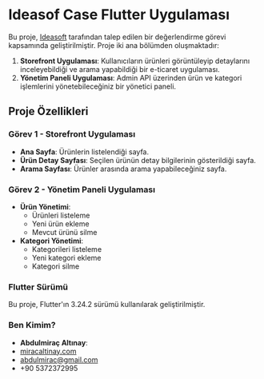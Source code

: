 # Ideasof Case Flutter Uygulaması

Bu proje, [Ideasoft](https://www.ideasoft.com.tr/) tarafından talep edilen bir değerlendirme görevi kapsamında geliştirilmiştir. Proje iki ana bölümden oluşmaktadır:

1. **Storefront Uygulaması**: Kullanıcıların ürünleri görüntüleyip detaylarını inceleyebildiği ve arama yapabildiği bir e-ticaret uygulaması.
2. **Yönetim Paneli Uygulaması**: Admin API üzerinden ürün ve kategori işlemlerini yönetebileceğiniz bir yönetici paneli.

## Proje Özellikleri

### Görev 1 - Storefront Uygulaması

- **Ana Sayfa**: Ürünlerin listelendiği sayfa.
- **Ürün Detay Sayfası**: Seçilen ürünün detay bilgilerinin gösterildiği sayfa.
- **Arama Sayfası**: Ürünler arasında arama yapabileceğiniz sayfa.

### Görev 2 - Yönetim Paneli Uygulaması

- **Ürün Yönetimi**:
  - Ürünleri listeleme
  - Yeni ürün ekleme
  - Mevcut ürünü silme
- **Kategori Yönetimi**:
  - Kategorileri listeleme
  - Yeni kategori ekleme
  - Kategori silme

### Flutter Sürümü
Bu proje, Flutter'ın  3.24.2 sürümü kullanılarak geliştirilmiştir.


### Ben Kimim?
- **Abdulmiraç Altınay**:
- [miracaltinay.com](https://miracaltinay.com )
- abdulmirac@gmail.com 
- +90 5372372995

